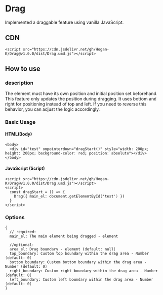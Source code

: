 # Drag
Implemented a draggable feature using vanilla JavaScript.

## CDN
```
<script src="https://cdn.jsdelivr.net/gh/Hogan-K/Drag@v1.0.0/dist/Drag.umd.js"></script>
```

## How to use

### description
The element must have its own position and initial position set beforehand. This feature only updates the position during dragging. It uses bottom and right for positioning instead of top and left. If you need to reverse this behavior, you can adjust the logic accordingly.

### Basic Usage
#### HTML(Body)
```
<body>
  <div id="test" onpointerdown="dragStart()" style="width: 200px; height: 200px; background-color: red; position: absolute"></div>
</body>
```

#### JavaScript (Script)
```
<script src="https://cdn.jsdelivr.net/gh/Hogan-K/Drag@v1.0.0/dist/Drag.umd.js"></script>
<script>
  const dragStart = () => {
    Drag({ main_el: document.getElementById('test') })
  }
</script>
```


### Options
```
{
  // required:
  main_el: The main element being dragged - element

  //optional:
  area_el: Drag boundary - element (default: null)
  top_boundary: Custom top boundary within the drag area - Number (default: 0)
  bottom_boundary: Custom bottom boundary within the drag area - Number (default: 0)
  right_boundary: Custom right boundary within the drag area - Number (default: 0)
  left_boundary: Custom left boundary within the drag area - Number (default: 0)
}
```
